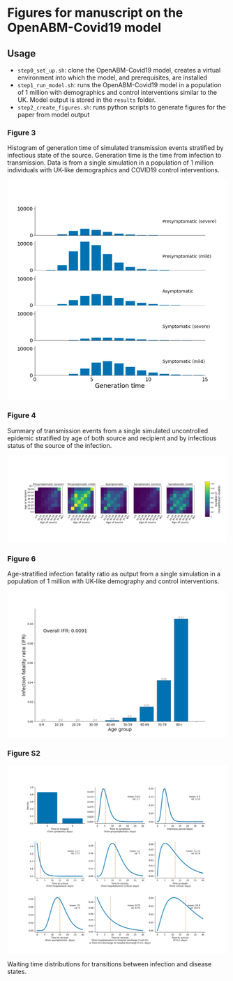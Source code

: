 # Figures for manuscript on the OpenABM-Covid19 model


## Usage

* `step0_set_up.sh`: clone the OpenABM-Covid19 model, creates a virtual environment into which the model, and prerequisites, are installed
* `step1_run_model.sh`: runs the OpenABM-Covid19 model in a population of 1 million with demographics and control interventions similar to the UK.  Model output is stored in the `results` folder.  
* `step2_create_figures.sh`: runs python scripts to generate figures for the paper from model output




### Figure 3

Histogram of generation time of simulated transmission events stratified by infectious state of the source.  Generation time is the time from infection to transmission.  Data is from a single simulation in a population of 1 million individuals with UK-like demographics and COVID19 control interventions.  

![./figures/figure_3.png](./figures/figure_3.png)


### Figure 4

Summary of transmission events from a single simulated uncontrolled epidemic stratified by age of both source and recipient and by infectious status of the source of the infection.

![./figures/fig4_transmission_matrix_by_infectiousness.png](./figures/fig4_transmission_matrix_by_infectiousness.png)


### Figure 6

Age-stratified infection fatality ratio as output from a single simulation in a population of 1 million with UK-like demography and control interventions.  


![./figures/fig6_ifr.png](./figures/fig6_ifr.png)


### Figure S2


![./figures/figS2_waiting_time_distributions.png](./figures/figS2_waiting_time_distributions.png)

Waiting time distributions for transitions between infection and disease states.
